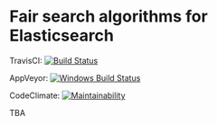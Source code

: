 # Fair search algorithms for Elasticsearch


TravisCI: [![Build Status](https://travis-ci.org/fair-search/fairsearch-elasticsearch-plugin.svg?branch=master)](https://travis-ci.org/fair-search/fairsearch-elasticsearch-plugin)

AppVeyor: [![Windows Build Status](https://ci.appveyor.com/api/projects/status/github/fair-search/fairsearch-elasticsearch-plugin?branch=master&svg=true)](https://ci.appveyor.com/project/purbon/fairsearch-elasticsearch-plugin)

CodeClimate: [![Maintainability](https://api.codeclimate.com/v1/badges/d1782dfbff41827f33f9/maintainability)](https://codeclimate.com/github/fair-search/fairsearch-elasticsearch-plugin/maintainability)


TBA
